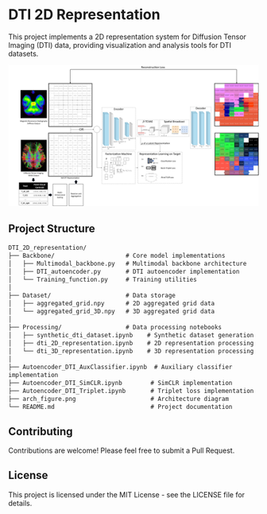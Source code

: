 # DTI 2D Representation

This project implements a 2D representation system for Diffusion Tensor Imaging (DTI) data, providing visualization and analysis tools for DTI datasets.

![Architecture Overview](arch_figure.png)

## Project Structure

```
DTI_2D_representation/
├── Backbone/                    # Core model implementations
│   ├── Multimodal_backbone.py   # Multimodal backbone architecture
│   ├── DTI_autoencoder.py       # DTI autoencoder implementation
│   └── Training_function.py     # Training utilities
│
├── Dataset/                     # Data storage
│   ├── aggregated_grid.npy      # 2D aggregated grid data
│   └── aggregated_grid_3D.npy   # 3D aggregated grid data
│
├── Processing/                  # Data processing notebooks
│   ├── synthetic_dti_dataset.ipynb    # Synthetic dataset generation
│   ├── dti_2D_representation.ipynb    # 2D representation processing
│   └── dti_3D_representation.ipynb    # 3D representation processing
│
├── Autoencoder_DTI_AuxClassifier.ipynb  # Auxiliary classifier implementation
├── Autoencoder_DTI_SimCLR.ipynb        # SimCLR implementation
├── Autoencoder_DTI_Triplet.ipynb       # Triplet loss implementation
├── arch_figure.png                     # Architecture diagram
└── README.md                           # Project documentation
```
## Contributing

Contributions are welcome! Please feel free to submit a Pull Request.

## License

This project is licensed under the MIT License - see the LICENSE file for details.
